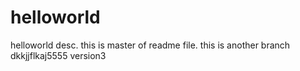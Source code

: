 # helloworld
helloworld desc.
this is master of readme file.
this is another branch
dkkjjflkaj5555 version3
